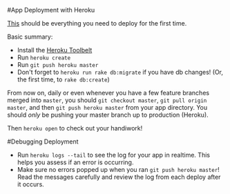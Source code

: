 #App Deployment with Heroku

[This](https://devcenter.heroku.com/articles/getting-started-with-ruby#introduction) should be everything you need to deploy for the first time.

Basic summary:
- Install the [Heroku Toolbelt](https://toolbelt.heroku.com/)
- Run `heroku create`
- Run `git push heroku master`
- Don't forget to `heroku run rake db:migrate` if you have db changes! (Or, the first time, to `rake db:create`)

From now on, daily or even whenever you have a few feature branches merged into `master`, you should `git checkout master`, `git pull origin master`, and then `git push heroku master` from your app directory. You should *only* be pushing your master branch up to production (Heroku).

Then `heroku open` to check out your handiwork!

#Debugging Deployment

- Run `heroku logs --tail` to see the log for your app in realtime. This helps you assess if an error is occurring.
- Make sure no errors popped up when you ran `git push heroku master`! Read the messages carefully and review the log from each deploy after it occurs.
